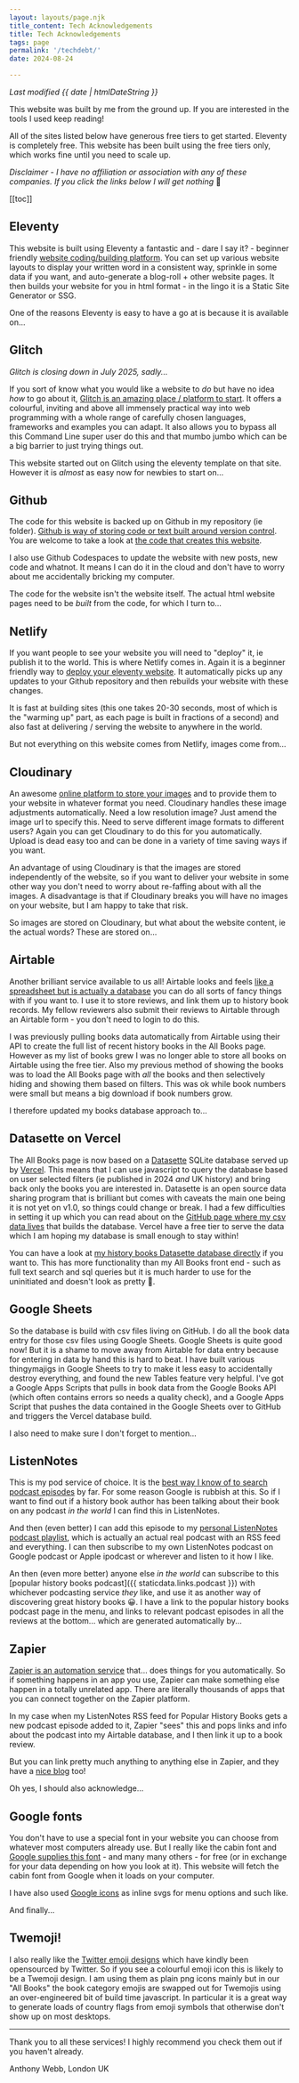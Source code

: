 ```yaml
---
layout: layouts/page.njk
title_content: Tech Acknowledgements
title: Tech Acknowledgements
tags: page
permalink: '/techdebt/'
date: 2024-08-24

---
```


_Last modified {{ date | htmlDateString }}_

This website was built by me from the ground up. If you are interested in the tools I used keep reading!

All of the sites listed below have generous free tiers to get started. Eleventy is completely free. This website has been built using the free tiers only, which works fine until you need to scale up.

_Disclaimer - I have no affiliation or association with any of these companies. If you click the links below I will get nothing_ 🥲

[[toc]]

## Eleventy

This website is built using Eleventy a fantastic and - dare I say it? - beginner friendly [website coding/building platform](https://www.11ty.dev/). You can set up various website layouts to display your written word in a consistent way, sprinkle in some data if you want, and auto-generate a blog-roll + other website pages. It then builds your website for you in html format - in the lingo it is a Static Site Generator or SSG.

One of the reasons Eleventy is easy to have a go at is because it is available on...

## Glitch

_Glitch is closing down in July 2025, sadly..._

If you sort of know what you would like a website to _do_ but have no idea _how_ to go about it, [Glitch is an amazing place / platform to start](https://glitch.com). It offers a colourful, inviting and above all immensely practical way into web programming with a whole range of carefully chosen languages, frameworks and examples you can adapt. It also allows you to bypass all this Command Line super user do this and that mumbo jumbo which can be a big barrier to just trying things out.

This website started out on Glitch using the eleventy template on that site. However it is _almost_ as easy now for newbies to start on...

## Github

The code for this website is backed up on Github in my repository (ie folder). [Github is way of storing code or text built around version control](https://github.com). You are welcome to take a look at [the code that creates this website](https://github.com/aewshopping/ssg-deploy-test).

I also use Github Codespaces to update the website with new posts, new code and whatnot. It means I can do it in the cloud and don't have to worry about me accidentally bricking my computer.

The code for the website isn't the website itself. The actual html website pages need to be _built_ from the code, for which I turn to...

## Netlify

If you want people to see your website you will need to "deploy" it, ie publish it to the world. This is where Netlify comes in. Again it is a beginner friendly way to [deploy your eleventy website](https://netlify.com). It automatically picks up any updates to your Github repository and then rebuilds your website with these changes.

It is fast at building sites (this one takes 20-30 seconds, most of which is the "warming up" part, as each page is built in fractions of a second) and also fast at delivering / serving the website to anywhere in the world.

But not everything on this website comes from Netlify, images come from...

## Cloudinary

An awesome [online platform to store your images](https://cloudinary.com) and to provide them to your website in whatever format you need. Cloudinary handles these image adjustments automatically. Need a low resolution image? Just amend the image url to specify this. Need to serve different image formats to different users? Again you can get Cloudinary to do this for you automatically. Upload is dead easy too and can be done in a variety of time saving ways if you want.

An advantage of using Cloudinary is that the images are stored independently of the website, so if you want to deliver your website in some other way you don't need to worry about re-faffing about with all the images. A disadvantage is that if Cloudinary breaks you will have no images on your website, but I am happy to take that risk.

So images are stored on Cloudinary, but what about the website content, ie the actual words? These are stored on...

## Airtable

Another brilliant service available to us all! Airtable looks and feels [like a spreadsheet but is actually a database](https://airtable.com) you can do all sorts of fancy things with if you want to. I use it to store reviews, and link them up to history book records. My fellow reviewers also submit their reviews to Airtable through an Airtable form - you don't need to login to do this.

I was previously pulling books data automatically from Airtable using their API to create the full list of recent history books in the All Books page. However as my list of books grew I was no longer able to store all books on Airtable using the free tier. Also my previous method of showing the books was to load the All Books page with _all_ the books and then selectively hiding and showing them based on filters. This was ok while book numbers were small but means a big download if book numbers grow.

I therefore updated my books database approach to...

## Datasette on Vercel

The All Books page is now based on a [Datasette](https://datasette.io/) SQLite database served up by [Vercel](https://vercel.com/). This means that I can use javascript to query the database based on user selected filters (ie published in 2024 _and_ UK history) and bring back only the books you are interested in. Datasette is an open source data sharing program that is brilliant but comes with caveats the main one being it is not yet on v1.0, so things could change or break. I had a few difficulties in setting it up which you can read about on the [GitHub page where my csv data lives](https://github.com/aewshopping/history_books) that builds the database. Vercel have a free tier to serve the data which I am hoping my database is small enough to stay within!

You can have a look at [my history books Datasette database directly](https://history-books-blush.vercel.app/) if you want to. This has more functionality than my All Books front end - such as full text search and sql queries but it is much harder to use for the uninitiated and doesn't look as pretty 🙂. 

## Google Sheets

So the database is build with csv files living on GitHub. I do all the book data entry for those csv files using Google Sheets. Google Sheets is quite good now! But it is a shame to move away from Airtable for data entry because for entering in data by hand this is hard to beat. I have built various thingymajigs in Google Sheets to try to make it less easy to accidentally destroy everything, and found the new Tables feature very helpful. I've got a Google Apps Scripts that pulls in book data from the Google Books API (which often contains errors so needs a quality check), and a Google Apps Script that pushes the data contained in the Google Sheets over to GitHub and triggers the Vercel database build.

I also need to make sure I don't forget to mention...

## ListenNotes

This is my pod service of choice. It is the [best way I know of to search podcast episodes](https://listennotes.com) by far. For some reason Google is rubbish at this. So if I want to find out if a history book author has been talking about their book on any podcast _in the world_ I can find this in ListenNotes.

And then (even better) I can add this episode to my [personal ListenNotes podcast playlist](https://lnns.co/F2dxHuM4TNR), which is actually an actual real podcast with an RSS feed and everything. I can then subscribe to my own ListenNotes podcast on Google podcast or Apple ipodcast or wherever and listen to it how I like.

An then (even more better) anyone else _in the world_ can subscribe to this [popular history books podcast]({{ staticdata.links.podcast }}) with whichever podcasting service _they_ like, and use it as another way of discovering great history books 😀. I have a link to the popular history books podcast page in the menu, and links to relevant podcast episodes in all the reviews at the bottom... which are generated automatically by...

## Zapier

[Zapier is an automation service](https://zapier.com) that... does things for you automatically. So if something happens in an app you use, Zapier can make something else happen in a totally unrelated app. There are literally thousands of apps that you can connect together on the Zapier platform.

In my case when my ListenNotes RSS feed for Popular History Books gets a new podcast episode added to it, Zapier "sees" this and pops links and info about the podcast into my Airtable database, and I then link it up to a book review.

But you can link pretty much anything to anything else in Zapier, and they have a [nice blog](https://zapier.com/blog/) too!

Oh yes, I should also acknowledge...

## Google fonts

You don't have to use a special font in your website you can choose from whatever most computers already use. But I really like the cabin font and [Google supplies this font](https://fonts.google.com) - and many many others - for free (or in exchange for your data depending on how you look at it). This website will fetch the cabin font from Google when it loads on your computer.

I have also used [Google icons](https://fonts.google.com/icons) as inline svgs for menu options and such like.

And finally...

## Twemoji!

I also really like the [Twitter emoji designs](https://twemoji.twitter.com) which have kindly been opensourced by Twitter. So if you see a colourful emoji icon this is likely to be a Twemoji design. I am using them as plain png icons mainly but in our "All Books" the book category emojis are swapped out for Twemojis using an over-engineered bit of build time javascript. In particular it is a great way to generate loads of country flags from emoji symbols that otherwise don't show up on most desktops.

<hr>

Thank you to all these services! I highly recommend you check them out if you haven't already.

Anthony Webb, London UK